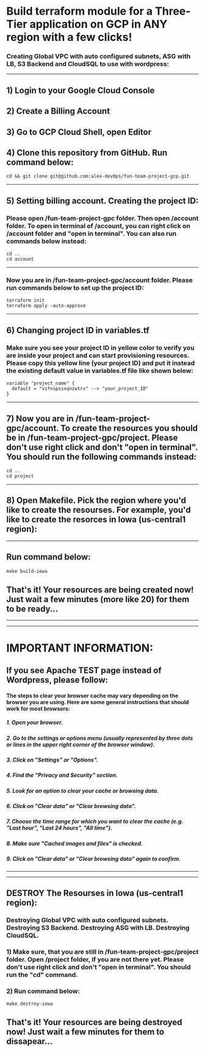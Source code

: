 # Build terraform module for a Three-Tier application on GCP in ANY region with a few clicks!
### Creating Global VPC with auto configured subnets, ASG with LB, S3 Backend and CloudSQL to use with wordpress:
__________________________________________________________________________________________________________________________


## 1) Login to your Google Cloud Console
## 2) Create a Billing Account
## 3) Go to GCP Cloud Shell, open Editor
## 4) Clone this repository from GitHub. Run command below:
```
cd && git clone git@github.com:alex-dev0ps/fun-team-project-gcp.git
```
__________________________________________________________________________________________________________________________
## 5) Setting billing account. Creating the project ID:
### Please open /fun-team-project-gpc folder. Then open /account folder. To open in terminal of /account, you can right click on /account folder and "open in terminal". You can also run commands below instead:
```
cd ..
cd account
```
__________________________________________________________________________________________________________________________
### Now you are in /fun-team-project-gpc/account folder. Please run commands below to set up the project ID:
```
terraform init
terraform apply -auto-approve
```
__________________________________________________________________________________________________________________________
## 6) Changing project ID in variables.tf
### Make sure you see your project ID in yellow color to verify you are inside your project and can start provisioning resources. Please copy this yellow line (your project ID) and put it instead the existing default value in variables.tf file like shown below:
```
variable "project_name" {
  default = "vzfnspssxqnzwtrv" --> "your_project_ID"
}
```
__________________________________________________________________________________________________________________________
## 7) Now you are in /fun-team-project-gpc/account. To create the resources you should be in /fun-team-project-gpc/project. Please don't use right click and don't "open in terminal". You should run the following commands instead:
```
cd ..
cd project
```
__________________________________________________________________________________________________________________________
## 8) Open Makefile. Pick the region where you'd like to create the resourses. For example, you'd like to create the resorces in Iowa (us-central1 region):
__________________________________________________________________________________________________________________________
## Run command below:
```
make build-iowa
```

## That's it! Your resources are being created now! Just wait a few minutes (more like 20) for them to be ready... 
__________________________________________________________________________________________________________________________
__________________________________________________________________________________________________________________________

# IMPORTANT INFORMATION:
## If you see Apache TEST page instead of Wordpress, please follow:

#### The steps to clear your browser cache may vary depending on the browser you are using. Here are some general instructions that should work for most browsers:

##### 1. Open your browser.
##### 2. Go to the settings or options menu (usually represented by three dots or lines in the upper right corner of the browser window).
##### 3. Click on "Settings" or "Options".
##### 4. Find the "Privacy and Security" section.
##### 5. Look for an option to clear your cache or browsing data.
##### 6. Click on "Clear data" or "Clear browsing data".
##### 7. Choose the time range for which you want to clear the cache (e.g. "Last hour", "Last 24 hours", "All time").
##### 8. Make sure "Cached images and files" is checked.
##### 9. Click on "Clear data" or "Clear browsing data" again to confirm.

__________________________________________________________________________________________________________________________
__________________________________________________________________________________________________________________________

## DESTROY The Resourses in Iowa (us-central1 region):
### Destroying Global VPC with auto configured subnets. Destroying S3 Backend. Destroying ASG with LB. Destroying CloudSQL.

### 1) Make sure, that you are still in /fun-team-project-gpc/project folder. Open /project folder, if you are not there yet. Please don't use right click and don't "open in terminal". You should run the "cd" command.

### 2) Run command below:
```
make destroy-iowa
```

## That's it! Your resources are being destroyed now! Just wait a few minutes for them to dissapear... 